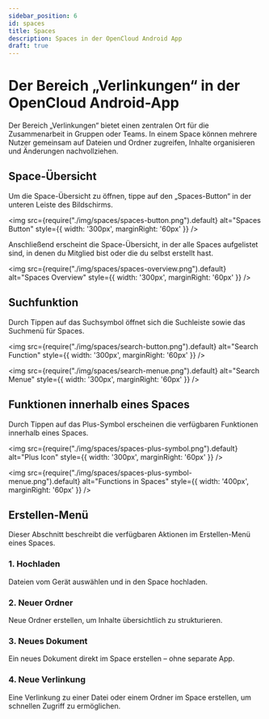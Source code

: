 ```yaml
---
sidebar_position: 6
id: spaces
title: Spaces
description: Spaces in der OpenCloud Android App
draft: true
---
```


# Der Bereich „Verlinkungen“ in der OpenCloud Android-App

Der Bereich „Verlinkungen“ bietet einen zentralen Ort für die Zusammenarbeit in Gruppen oder Teams. In einem Space können mehrere Nutzer gemeinsam auf Dateien und Ordner zugreifen, Inhalte organisieren und Änderungen nachvollziehen.

## Space-Übersicht

Um die Space-Übersicht zu öffnen, tippe auf den „Spaces-Button“ in der unteren Leiste des Bildschirms.

<img src={require("./img/spaces/spaces-button.png").default} alt="Spaces Button" style={{ width: '300px', marginRight: '60px' }} />

Anschließend erscheint die Space-Übersicht, in der alle Spaces aufgelistet sind, in denen du Mitglied bist oder die du selbst erstellt hast.

<img src={require("./img/spaces/spaces-overview.png").default} alt="Spaces Overview" style={{ width: '300px', marginRight: '60px' }} />

## Suchfunktion

Durch Tippen auf das Suchsymbol öffnet sich die Suchleiste sowie das Suchmenü für Spaces.

<img src={require("./img/spaces/search-button.png").default} alt="Search Function" style={{ width: '300px', marginRight: '60px' }} />

<img src={require("./img/spaces/search-menue.png").default} alt="Search Menue" style={{ width: '300px', marginRight: '60px' }} />

## Funktionen innerhalb eines Spaces

Durch Tippen auf das Plus-Symbol erscheinen die verfügbaren Funktionen innerhalb eines Spaces.

<img src={require("./img/spaces/spaces-plus-symbol.png").default} alt="Plus Icon" style={{ width: '300px', marginRight: '60px' }} />

<img src={require("./img/spaces/spaces-plus-symbol-menue.png").default} alt="Functions in Spaces" style={{ width: '400px', marginRight: '60px' }} />

## Erstellen-Menü

Dieser Abschnitt beschreibt die verfügbaren Aktionen im Erstellen-Menü eines Spaces.

### 1. Hochladen

Dateien vom Gerät auswählen und in den Space hochladen.

### 2. Neuer Ordner

Neue Ordner erstellen, um Inhalte übersichtlich zu strukturieren.

### 3. Neues Dokument

Ein neues Dokument direkt im Space erstellen – ohne separate App.

### 4. Neue Verlinkung

Eine Verlinkung zu einer Datei oder einem Ordner im Space erstellen, um schnellen Zugriff zu ermöglichen.
